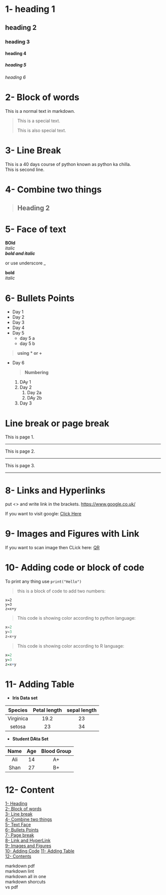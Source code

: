 # 1- heading 1
## heading 2
### heading 3
#### heading 4
##### heading 5
###### heading 6


# 2- Block of words

This is a normal text in markdown.
> This is a special text.
>
> This is also special text.

# 3- Line Break

This is a 40 days course of python known as python ka chilla.\
This is second line.

# 4- Combine two things

> ## Heading 2
# 5- Face of text

**BOld** \
*italic* 
\
***bold and italic***

or use underscore _

__bold__  \
_italic_

# 6- Bullets Points
- Day 1
- Day 2
- Day 3
- Day 4
- Day 5
    - day 5 a
    - day 5 b
> **using * or +**
* Day 6
    > **Numbering**

    1. DAy 1
    2. Day 2
        1. Day 2a
        2. DAy 2b 
    3. Day 3


# Line break or page break
This is page 1.

--- 
This is page 2.

*** 
This is page 3.
___
# 8- Links and Hyperlinks
put <> and write link in the brackets. 
<https://www.google.co.uk/>

[Google]: https://www.google.co.uk/
 
If you want to visit google: [Click Here][Google]

# 9- Images and Figures with Link

If you want to scan image then CLick here: 
[QR](qr.png) 


# 10- Adding code or block of code

To print any thing use `print("Hello")`
> this is a block of code to add two numbers:

```
x=2
y=3
z=x+y
```

> This code is showing color according to python language:


```python
x=2
y=3
z=x+y
```

> This code is showing color according to R language:


```R
x=2
y=3
z=x+y
```

# 11- Adding Table
+ **Iris Data set**

<!-- To make a table use pipe sign to define column names, use colon on right side to make the text align right or vice versa. If you want to make text align center then use colon on both sides-->

|Species|Petal length|sepal length|
| :------: | :------------: |:------------: |
| Virginica| 19.2 | 23|
| setosa |  23 | 34|


+ **Student DAta Set**

|Name | Age| Blood Group|
|:------:|:-----:|:----------:|
|Ali | 14| A+|
|Shan| 27| B+|

# 12- Content

[1- Heading](#1--heading-1)\
[2- Block of words](#2--block-of-words)\
[3- Line break](#3--line-break)\
[4- Combine two things](#4--combine-two-things)\
[5- Text Face](#5--face-of-text)\
[6- Bullets Points](#6--bullets-points)\
[7- Page break](#line-break-or-page-break)\
[8- Link and HyperLink](#8--links-and-hyperlinks)\
[9- Images and Figures](#9--images-and-figures-with-link)\
[10- Adding Code](#10--adding-code-or-block-of-code)
[11- Adding Table](#11--adding-table)\
[12- Contents](#12--content)



markdown pdf\
markdown lint\
markdown all in one\
markdown shorcuts\
vs pdf
<!-- installed all these extensions>

